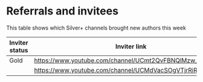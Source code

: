 # Referrals and invitees

This table shows which Silver+ channels brought new authors this week

| Inviter status | Inviter link | Channel ID | Link YT | Status |
| --- | --- | --- | --- | --- |
| Gold | https://www.youtube.com/channel/UCmt2QvFBNQlMzw_5sgLPFnQ | 50853 | https://www.youtube.com/channel/UCrnjjF6FbjiLLFG_xB2jd2Q | Rejected |
|  | https://www.youtube.com/channel/UCMdVacSOgVTjrRiRU1D1RTg | 62730 | https://www.youtube.com/channel/UCXaCcuSCHmQydZi5GJl3PFA | Bronze |